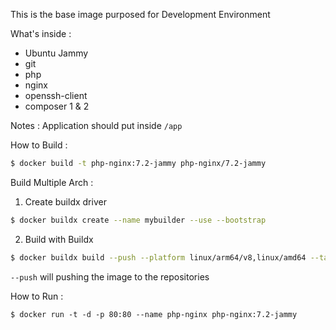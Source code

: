 This is the base image purposed for Development Environment

What's inside :
- Ubuntu Jammy
- git
- php
- nginx
- openssh-client
- composer 1 & 2

Notes :
Application should put inside `/app`

How to Build :
```sh
$ docker build -t php-nginx:7.2-jammy php-nginx/7.2-jammy
```

Build Multiple Arch :
1. Create buildx driver
```sh
$ docker buildx create --name mybuilder --use --bootstrap
```

2. Build with Buildx
```sh
$ docker buildx build --push --platform linux/arm64/v8,linux/amd64 --tag fachrz/php-nginx:7.2-jammy php-nginx/7.2-jammy
```

```--push``` will pushing the image to the repositories

How to Run :
```
$ docker run -t -d -p 80:80 --name php-nginx php-nginx:7.2-jammy
